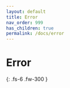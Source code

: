 ```yaml
---
layout: default
title: Error
nav_order: 999
has_children: true
permalink: /docs/error
---
```


# Error

{: .fs-6 .fw-300 }